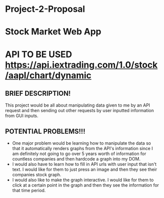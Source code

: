 # Project-2-Proposal
# Stock Market Web App
# API TO BE USED https://api.iextrading.com/1.0/stock/aapl/chart/dynamic

## BRIEF DESCRIPTION! 
This project would be all about manipulating data given to me by an API request and then sending out other requests by user inputted information from GUI inputs. 

## POTENTIAL PROBLEMS!!!
+ One major problem would be learning how to manipulate the data so that it automatically renders graphs from the API's information since I am definitely not going to go over 5 years worth of information for countless companies and then hardcode a graph into my DOM. 
+ I would also have to learn how to fill in API urls with user input that isn't text. I would like for them to just press an image and then they see their companies stock graph. 
+ I would also like to make the graph interactive. I would like for them to click at a certain point in the graph and then they see the information for that time period.